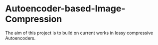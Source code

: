 # Autoencoder-based-Image-Compression
The aim of this project is to build on current works in lossy compressive Autoencoders.
